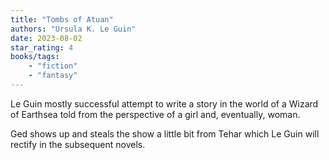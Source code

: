```yaml
---
title: "Tombs of Atuan"
authors: "Ursula K. Le Guin"
date: 2023-08-02
star_rating: 4
books/tags:
    - "fiction"
    - "fantasy"
---
```


Le Guin mostly successful attempt to write a story in the world of a Wizard of Earthsea told from the perspective of a girl and, eventually, woman.

Ged shows up and steals the show a little bit from Tehar which Le Guin will rectify in the subsequent novels.

<!--more-->